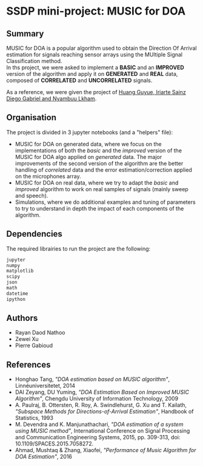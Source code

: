 # SSDP mini-project: MUSIC for DOA

## Summary

MUSIC for DOA is a popular algorithm used to obtain the Direction Of Arrival estimation for signals reaching sensor arrays using the MUltiple Signal Classification method.<br>
In ths project, we were asked to implement a **BASIC** and an **IMPROVED** version of the algorithm and apply it on **GENERATED** and **REAL** data, composed of **CORRELATED** and **UNCORRELATED** signals.

As a reference, we were given the project of [Huang Guyue, Iriarte Sainz Diego Gabriel and Nyambuu Lkham](https://github.com/rayandaod/SSDP_mini-project/tree/master/DOA_final).

## Organisation

The project is divided in 3 jupyter notebooks (and a "helpers" file):
- MUSIC for DOA on generated data, where we focus on the implementations of both the *basic* and the *improved* version of the MUSIC for DOA algo applied on *generated* data. The major improvements of the second version of the algorithm are the better handling of *correlated* data and the error estimation/correction applied on the microphones array.
- MUSIC for DOA on real data, where we try to adapt the *basic* and *improved* algorithm to work on real samples of signals (mainly sweep and speech).
- Simulations, where we do additional examples and tuning of parameters to try to understand in depth the impact of each components of the algorithm.

## Dependencies

The required librairies to run the project are the following:

```bash
jupyter
numpy
matplotlib
scipy
json
math
datetime
ipython 
```

## Authors

- Rayan Daod Nathoo
- Zewei Xu
- Pierre Gabioud

## References

- Honghao Tang, <em>"DOA estimation based on MUSIC algorithm"</em>, Linnéuniversitetet, 2014
- DAI Zeyang, DU Yuming, <em>"DOA Estimation Based on Improved MUSIC Algorithm"</em>, Chengdu University of Information Technology, 2009
- A. Paulraj, B. Ottersten, R. Roy, A. Swindlehurst, G. Xu and T. Kailath, <em>"Subspace Methods for Directions-of-Arrival Estimation"</em>, Handbook of Statistics, 1993
- M. Devendra and K. Manjunathachari, <em>"DOA estimation of a system using MUSIC method"</em>, International Conference on Signal Processing and Communication Engineering Systems, 2015, pp. 309-313, doi: 10.1109/SPACES.2015.7058272.
- Ahmad, Mushtaq & Zhang, Xiaofei, <em>"Performance of Music Algorithm for DOA Estimation"</em>, 2016

